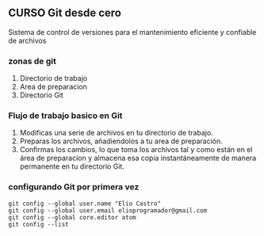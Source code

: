 ## CURSO Git desde cero
Sistema de control de versiones para el mantenimiento eficiente y confiable de archivos

### zonas de git
1. Directorio de trabajo
2. Area de preparacion
3. Directorio Git

### Flujo de trabajo basico en Git
1. Modificas una serie de archivos en tu directorio de trabajo.
2. Preparas los archivos, añadiendolos a tu area de preparación.
3. Confirmas los cambios, lo que toma los archivos tal y como están en el área de preparacion y almacena esa copia instantáneamente de manera permanente en tu directorio Git.

### configurando Git por primera vez
```
git config --global user.name "Elio Castro"
git config --global user.email elioprogramador@gmail.com
git config --global core.editor atom
git config --list
```
